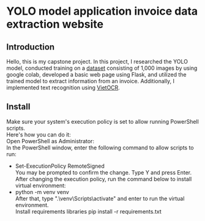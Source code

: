 # YOLO model application invoice data extraction website
## Introduction
Hello, this is my capstone project. In this project, I researched the YOLO model, conducted training on a [dataset](https://drive.google.com/drive/folders/1Pw_AQ8OJTzQQV8z6lQJmiHUEjN6856HI?usp=sharing) consisting of 1,000 images by using google colab, developed a basic web page using Flask, and utilized the trained model to extract information from an invoice. Additionally, I implemented text recognition using [VietOCR](https://github.com/pbcquoc/vietocr).  

## Install
Make sure your system's execution policy is set to allow running PowerShell scripts.  
Here's how you can do it:  
Open PowerShell as Administrator:  
In the PowerShell window, enter the following command to allow scripts to run:  
- Set-ExecutionPolicy RemoteSigned  
You may be prompted to confirm the change. Type Y and press Enter.  
After changing the execution policy, run the command below to install virtual environment:  
- python -m venv venv  
After that, type ".\venv\Scripts\activate" and enter to run the virtual environment.  
Install requirements libraries
	pip install -r requirements.txt
